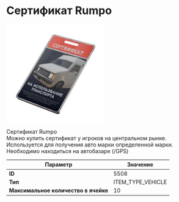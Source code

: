 # Сертификат Rumpo

![Item Image](../img/5508.webp?raw=true)

Сертификат Rumpo<br>Можно купить сертификат у игроков на центральном рынке.<br>Используется для получения авто марки определенной марки.<br>Необходимо находиться на автобазаре (/GPS)


| Параметр | Значение |
|----------|----------|
| **ID** | 5508 |
| **Тип** | ITEM_TYPE_VEHICLE |
| **Максимальное количество в ячейке** | 10 |

